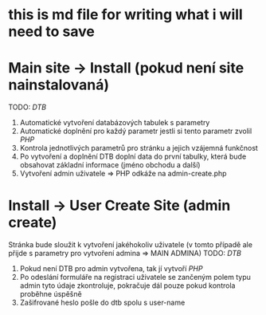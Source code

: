 # this is md file for writing what i will need to save




# Main site -> Install (pokud není site nainstalovaná)
TODO: 
*DTB*
1. Automatické vytvoření databázových tabulek s parametry
2. Automatické doplnění pro každý parametr jestli si tento parametr zvolil
*PHP*
1. Kontrola jednotlivých parametrů pro stránku a jejich vzájemná funkčnost
2. Po vytvoření a doplnění DTB doplní data do první tabulky, která bude obsahovat základní informace (jméno obchodu a další)
3. Vytvoření admin uživatele => PHP odkáže na admin-create.php

# Install -> User Create Site (admin create)
Stránka bude sloužit k vytvoření jakéhokoliv uživatele (v tomto případě ale přijde s parametry pro vytvoření admina => MAIN ADMINA)
TODO:
*DTB*
1. Pokud není DTB pro admin vytvořena, tak jí vytvoří
*PHP*
1. Po odeslání formuláře na registraci uživatele se zančeným polem typu admin tyto údaje zkontroluje, pokračuje dál pouze pokud kontrola proběhne úspěšně 
2. Zašifrované heslo pošle do dtb spolu s user-name
